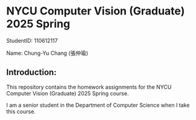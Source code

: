 # NYCU Computer Vision (Graduate) 2025 Spring
StudentID: 110612117
  
Name: Chung-Yu Chang (張仲瑜)

## Introduction:
This repository contains the homework assignments for the NYCU Computer Vision (Graduate) 2025 Spring course.

I am a senior student in the Department of Computer Science when I take this course.